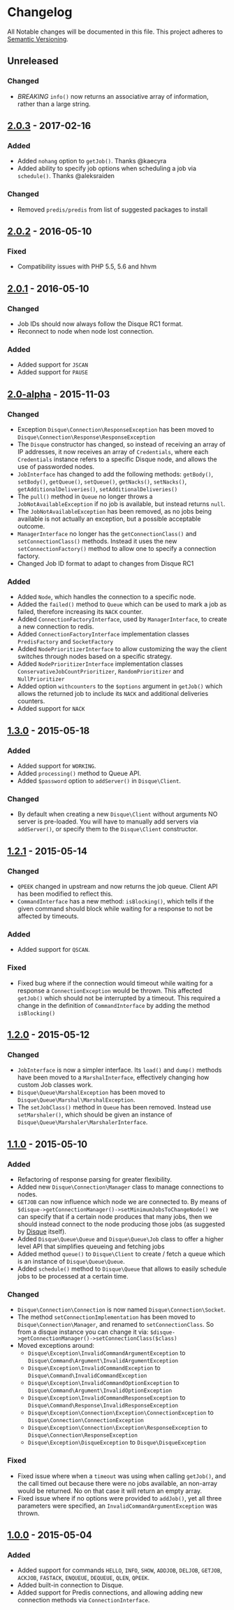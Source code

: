 # Changelog

All Notable changes will be documented in this file. This project adheres to 
[Semantic Versioning](http://semver.org/).

## Unreleased

### Changed

- *BREAKING* `info()` now returns an associative array of information, rather
than a large string.

## [2.0.3] - 2017-02-16

### Added
- Added `nohang` option to `getJob()`. Thanks @kaecyra
- Added ability to specify job options when scheduling a job
via `schedule()`. Thanks @aleksraiden

### Changed
- Removed `predis/predis` from list of suggested packages to install

## [2.0.2] - 2016-05-10

### Fixed
- Compatibility issues with PHP 5.5, 5.6 and hhvm

## [2.0.1] - 2016-05-10

### Changed
- Job IDs should now always follow the Disque RC1 format.
- Reconnect to node when node lost connection.

### Added
- Added support for `JSCAN`
- Added support for `PAUSE`

## [2.0-alpha] - 2015-11-03

### Changed
- Exception `Disque\Connection\ResponseException` has been moved to 
`Disque\Connection\Response\ResponseException`
- The `Disque` constructor has changed, so instead of receiving an array of
IP addresses, it now receives an array of `Credentials`, where each `Credentials`
instance refers to a specific Disque node, and allows the use of passworded
nodes.
- `JobInterface` has changed to add the following methods: `getBody()`, 
`setBody()`, `getQueue()`, `setQueue()`, `getNacks()`, `setNacks()`,
`getAdditionalDeliveries()`, `setAdditionalDeliveries()`
- The `pull()` method in `Queue` no longer throws a `JobNotAvailableException`
if no job is available, but instead returns `null`.
- The `JobNotAvailableException` has been removed, as no jobs being available
is not actually an exception, but a possible acceptable outcome.
- `ManagerInterface` no longer has the `getConnectionClass()` and 
`setConnectionClass()` methods. Instead it uses the new `setConnectionFactory()`
method to allow one to specify a connection factory.
- Changed Job ID format to adapt to changes from Disque RC1

### Added
- Added `Node`, which handles the connection to a specific node.
- Added the `failed()` method to `Queue` which can be used to mark a job as
failed, therefore increasing its `NACK` counter.
- Added `ConnectionFactoryInterface`, used by `ManagerInterface`, to create
a new connection to redis.
- Added `ConnectionFactoryInterface` implementation classes `PredisFactory`
and `SocketFactory`
- Added `NodePrioritizerInterface` to allow customizing the way the client
switches through nodes based on a specific strategy.
- Added `NodePrioritizerInterface` implementation classes 
`ConservativeJobCountPrioritizer`, `RandomPrioritizer` and `NullPrioritizer`
- Added option `withcounters` to the `$options` argument in `getJob()` which
allows the returned job to include its `NACK` and additional deliveries 
counters.
- Added support for `NACK`

## [1.3.0] - 2015-05-18

### Added
- Added support for `WORKING`.
- Added `processing()` method to Queue API.
- Added `$password` option to `addServer()` in `Disque\Client`.

### Changed
- By default when creating a new `Disque\Client` without arguments NO server
is pre-loaded. You will have to manually add servers via `addServer()`, or
specify them to the `Disque\Client` constructor.

## [1.2.1] - 2015-05-14

### Changed
- `QPEEK` changed in upstream and now returns the job queue. Client API has
been modified to reflect this.
- `CommandInterface` has a new method: `isBlocking()`, which tells if the
given command should block while waiting for a response to not be affected
by timeouts.

### Added
- Added support for `QSCAN`.

### Fixed
- Fixed bug where if the connection would timeout while waiting for a response
a `ConnectionException` would be thrown. This affected `getJob()` which should
not be interrupted by a timeout. This required a change in the definition
of `CommandInterface` by adding the method `isBlocking()`

## [1.2.0] - 2015-05-12

### Changed
- `JobInterface` is now a simpler interface. Its `load()` and `dump()` methods 
have been moved to a `MarshalInterface`, effectively changing how custom Job 
classes work.
- `Disque\Queue\MarshalException` has been moved to 
`Disque\Queue\Marshal\MarshalException`.
- The `setJobClass()` method in `Queue` has been removed. Instead use 
`setMarshaler()`, which should be given an instance of
`Disque\Queue\Marshaler\MarshalerInterface`.

## [1.1.0] - 2015-05-10

### Added
- Refactoring of response parsing for greater flexibility.
- Added new `Disque\Connection\Manager` class to manage connections to nodes.
- `GETJOB` can now influence which node we are connected to. By means of
`$disque->getConnectionManager()->setMinimumJobsToChangeNode()` we can specify
that if a certain node produces that many jobs, then we should instead connect
to the node producing those jobs (as suggested by [Disque](https://github.com/antirez/disque#client-libraries)
itself).
- Added `Disque\Queue\Queue` and `Disque\Queue\Job` class to offer a higher
level API that simplifies queueing and fetching jobs
- Added method `queue()` to `Disque\Client` to create / fetch a queue which
is an instance of `Disque\Queue\Queue`.
- Added `schedule()` method to `Disque\Queue` that allows to easily schedule
jobs to be processed at a certain time.

### Changed
- `Disque\Connection\Connection` is now named `Disque\Connection\Socket`.
- The method `setConnectionImplementation` has been moved to 
`Disque\Connection\Manager`, and renamed to `setConnectionClass`. So from
a disque instance you can change it via: 
`$disque->getConnectionManager()->setConnectionClass($class)`
- Moved exceptions around:
    * `Disque\Exception\InvalidCommandArgumentException` to 
    `Disque\Command\Argument\InvalidArgumentException`
    * `Disque\Exception\InvalidCommandException` to 
    `Disque\Command\InvalidCommandException`
    * `Disque\Exception\InvalidCommandOptionException`
    to `Disque\Command\Argument\InvalidOptionException`
    * `Disque\Exception\InvalidCommandResponseException`
    to `Disque\Command\Response\InvalidResponseException`
    * `Disque\Exception\Connection\Exception\ConnectionException`
    to `Disque\Connection\ConnectionException`
    * `Disque\Exception\Connection\Exception\ResponseException`
    to `Disque\Connection\ResponseException`
    * `Disque\Exception\DisqueException`
    to `Disque\DisqueException`

### Fixed
- Fixed issue where when a `timeout` was using when calling `getJob()`, and the
call timed out because there were no jobs available, an non-array would be
returned. No on that case it will return an empty array.
- Fixed issue where if no options were provided to `addJob()`, yet all three
parameters were specified, an `InvalidCommandArgumentException` was thrown.

## [1.0.0] - 2015-05-04

### Added
- Added support for commands `HELLO`, `INFO`, `SHOW`, `ADDJOB`, `DELJOB`, 
`GETJOB`, `ACKJOB`, `FASTACK`, `ENQUEUE`, `DEQUEUE`, `QLEN`, `QPEEK`.
- Added built-in connection to Disque.
- Added support for Predis connections, and allowing adding new connection
methods via `ConnectionInterface`.

[2.0.3]: https://github.com/mariano/disque-php/releases/tag/2.0.3
[2.0.2]: https://github.com/mariano/disque-php/releases/tag/2.0.2
[2.0.1]: https://github.com/mariano/disque-php/releases/tag/2.0.1
[2.0-alpha]: https://github.com/mariano/disque-php/releases/tag/2.0-alpha
[1.3.0]: https://github.com/mariano/disque-php/releases/tag/1.3.0
[1.2.1]: https://github.com/mariano/disque-php/releases/tag/1.2.1
[1.2.0]: https://github.com/mariano/disque-php/releases/tag/1.2.0
[1.1.0]: https://github.com/mariano/disque-php/releases/tag/1.1.0
[1.0.0]: https://github.com/mariano/disque-php/releases/tag/1.0.0
